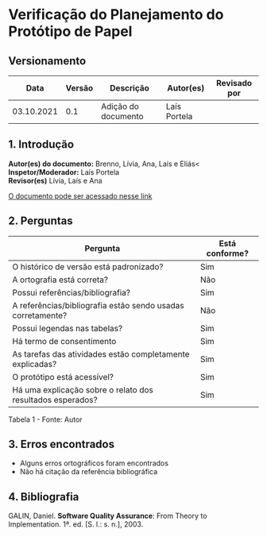 # Verificação do Planejamento do Protótipo de Papel

## Versionamento

| Data       | Versão | Descrição           | Autor(es) | Revisado por |
| ---------- | ------ | ------------------- | --------- | ------------ |
| 03.10.2021 | 0.1    | Adição do documento | Laís Portela |              |

## 1. Introdução

<b>Autor(es) do documento:</b> Brenno, Lívia, Ana, Laís e Eliás<<br>
<b>Inspetor/Moderador:</b> Laís Portela <br>
<b>Revisor(es)</b> Lívia, Laís e Ana <br>

<a href="https://interacao-humano-computador.github.io/2021.1-Semob-DF/#/pages/planejamentoPrototipoPapel">O documento pode ser acessado nesse link</a>

## 2. Perguntas

| Pergunta                                                           | Está conforme? |
| ------------------------------------------------------------------ | -------------- |
| O histórico de versão está padronizado?                            | Sim            |
| A ortografia está correta?                                         | Não            |
| Possui referências/bibliografia?                                   | Sim            |
| A referências/bibliografia estão sendo usadas corretamente?        | Não            |
| Possui legendas nas tabelas?                                       | Sim            |
| Há termo de consentimento                                          | Sim            |
| As tarefas das atividades estão completamente explicadas?          | Sim            |
| O protótipo está acessível?                                        | Sim            |
| Há uma explicação sobre o relato dos resultados esperados?         | Sim            |
Tabela 1 - Fonte: Autor

## 3. Erros encontrados

- Alguns erros ortográficos foram encontrados
- Não há citação da referência bibliográfica

## 4. Bibliografia

GALIN, Daniel. <b>Software Quality Assurance</b>: From Theory to Implementation. 1ª. ed. [S. l.: s. n.], 2003.